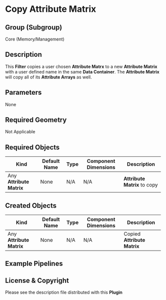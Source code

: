 Copy Attribute Matrix 
=============

## Group (Subgroup) ##

Core (Memory/Management)

## Description ##

This **Filter** copies a user chosen **Attribute Matrx** to a new **Attribute Matrix** with a user defined name in the same **Data Container**. The **Attribute Matrix** will copy all of its **Attribute Arrays** as well.

## Parameters ##

None

## Required Geometry ##

Not Applicable

## Required Objects ##

| Kind | Default Name | Type | Component Dimensions | Description |
|------|--------------|------|----------------------|-------------|
| Any **Attribute Matrix** | None | N/A | N/A | **Attribute Matrix** to copy |

## Created Objects ##

| Kind | Default Name | Type | Component Dimensions | Description |
|------|--------------|------|----------------------|-------------|
| Any **Attribute Matrix** | None | N/A | N/A | Copied **Attribute Matrix** |

## Example Pipelines ##



## License & Copyright ##

Please see the description file distributed with this **Plugin**

